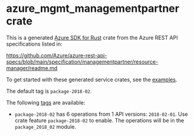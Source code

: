 # azure_mgmt_managementpartner crate

This is a generated [Azure SDK for Rust](https://github.com/Azure/azure-sdk-for-rust) crate from the Azure REST API specifications listed in:

https://github.com/Azure/azure-rest-api-specs/blob/main/specification/managementpartner/resource-manager/readme.md

To get started with these generated service crates, see the [examples](https://github.com/Azure/azure-sdk-for-rust/blob/main/services/README.md#examples).

The default tag is `package-2018-02`.

The following [tags](https://github.com/Azure/azure-sdk-for-rust/blob/main/services/tags.md) are available:

- `package-2018-02` has 6 operations from 1 API versions: `2018-02-01`. Use crate feature `package-2018-02` to enable. The operations will be in the `package_2018_02` module.